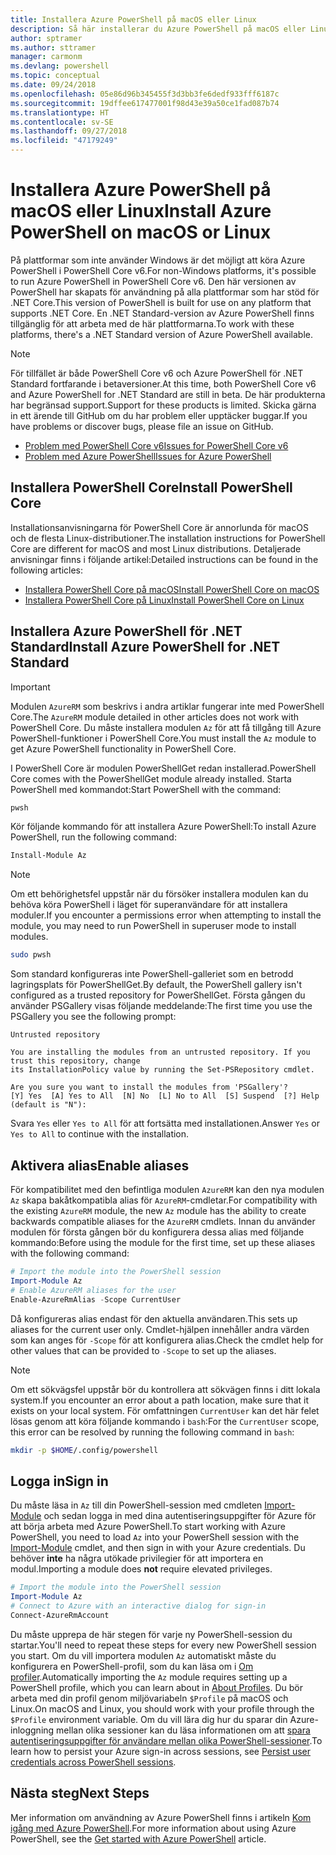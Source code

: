 ```yaml
---
title: Installera Azure PowerShell på macOS eller Linux
description: Så här installerar du Azure PowerShell på macOS eller Linux.
author: sptramer
ms.author: sttramer
manager: carmonm
ms.devlang: powershell
ms.topic: conceptual
ms.date: 09/24/2018
ms.openlocfilehash: 05e86d96b345455f3d3bb3fe6dedf933fff6187c
ms.sourcegitcommit: 19dffee617477001f98d43e39a50ce1fad087b74
ms.translationtype: HT
ms.contentlocale: sv-SE
ms.lasthandoff: 09/27/2018
ms.locfileid: "47179249"
---
```

# <a name="install-azure-powershell-on-macos-or-linux"></a><span data-ttu-id="af440-103">Installera Azure PowerShell på macOS eller Linux</span><span class="sxs-lookup"><span data-stu-id="af440-103">Install Azure PowerShell on macOS or Linux</span></span>

<span data-ttu-id="af440-104">På plattformar som inte använder Windows är det möjligt att köra Azure PowerShell i PowerShell Core v6.</span><span class="sxs-lookup"><span data-stu-id="af440-104">For non-Windows platforms, it's possible to run Azure PowerShell in PowerShell Core v6.</span></span> <span data-ttu-id="af440-105">Den här versionen av PowerShell har skapats för användning på alla plattformar som har stöd för .NET Core.</span><span class="sxs-lookup"><span data-stu-id="af440-105">This version of PowerShell is built for use on any platform that supports .NET Core.</span></span> <span data-ttu-id="af440-106">En .NET Standard-version av Azure PowerShell finns tillgänglig för att arbeta med de här plattformarna.</span><span class="sxs-lookup"><span data-stu-id="af440-106">To work with these platforms, there's a .NET Standard version of Azure PowerShell available.</span></span>

> [!NOTE]
> <span data-ttu-id="af440-107">För tillfället är både PowerShell Core v6 och Azure PowerShell för .NET Standard fortfarande i betaversioner.</span><span class="sxs-lookup"><span data-stu-id="af440-107">At this time, both PowerShell Core v6 and Azure PowerShell for .NET Standard are still in beta.</span></span>
> <span data-ttu-id="af440-108">De här produkterna har begränsad support.</span><span class="sxs-lookup"><span data-stu-id="af440-108">Support for these products is limited.</span></span> <span data-ttu-id="af440-109">Skicka gärna in ett ärende till GitHub om du har problem eller upptäcker buggar.</span><span class="sxs-lookup"><span data-stu-id="af440-109">If you have problems or discover bugs, please file an issue on GitHub.</span></span>
>
> * [<span data-ttu-id="af440-110">Problem med PowerShell Core v6</span><span class="sxs-lookup"><span data-stu-id="af440-110">Issues for PowerShell Core v6</span></span>](https://github.com/PowerShell/PowerShell/issues)
> * [<span data-ttu-id="af440-111">Problem med Azure PowerShell</span><span class="sxs-lookup"><span data-stu-id="af440-111">Issues for Azure PowerShell</span></span>](https://github.com/azure/azure-docs-powershell/issues)

## <a name="install-powershell-core"></a><span data-ttu-id="af440-112">Installera PowerShell Core</span><span class="sxs-lookup"><span data-stu-id="af440-112">Install PowerShell Core</span></span>

<span data-ttu-id="af440-113">Installationsanvisningarna för PowerShell Core är annorlunda för macOS och de flesta Linux-distributioner.</span><span class="sxs-lookup"><span data-stu-id="af440-113">The installation instructions for PowerShell Core are different for macOS and most Linux distributions.</span></span>
<span data-ttu-id="af440-114">Detaljerade anvisningar finns i följande artikel:</span><span class="sxs-lookup"><span data-stu-id="af440-114">Detailed instructions can be found in the following articles:</span></span>

* [<span data-ttu-id="af440-115">Installera PowerShell Core på macOS</span><span class="sxs-lookup"><span data-stu-id="af440-115">Install PowerShell Core on macOS</span></span>](/powershell/scripting/setup/installing-powershell-core-on-macos)
* [<span data-ttu-id="af440-116">Installera PowerShell Core på Linux</span><span class="sxs-lookup"><span data-stu-id="af440-116">Install PowerShell Core on Linux</span></span>](/powershell/scripting/setup/installing-powershell-core-on-linux)

## <a name="install-azure-powershell-for-net-standard"></a><span data-ttu-id="af440-117">Installera Azure PowerShell för .NET Standard</span><span class="sxs-lookup"><span data-stu-id="af440-117">Install Azure PowerShell for .NET Standard</span></span>

> [!IMPORTANT]
> <span data-ttu-id="af440-118">Modulen `AzureRM` som beskrivs i andra artiklar fungerar inte med PowerShell Core.</span><span class="sxs-lookup"><span data-stu-id="af440-118">The `AzureRM` module detailed in other articles does not work with PowerShell Core.</span></span>
> <span data-ttu-id="af440-119">Du måste installera modulen `Az` för att få tillgång till Azure PowerShell-funktioner i PowerShell Core.</span><span class="sxs-lookup"><span data-stu-id="af440-119">You must install the `Az` module to get Azure PowerShell functionality in PowerShell Core.</span></span>

<span data-ttu-id="af440-120">I PowerShell Core är modulen PowerShellGet redan installerad.</span><span class="sxs-lookup"><span data-stu-id="af440-120">PowerShell Core comes with the PowerShellGet module already installed.</span></span> <span data-ttu-id="af440-121">Starta PowerShell med kommandot:</span><span class="sxs-lookup"><span data-stu-id="af440-121">Start PowerShell with the command:</span></span>

```bash
pwsh
```

<span data-ttu-id="af440-122">Kör följande kommando för att installera Azure PowerShell:</span><span class="sxs-lookup"><span data-stu-id="af440-122">To install Azure PowerShell, run the following command:</span></span>

```powershell
Install-Module Az
```

> [!NOTE]
> <span data-ttu-id="af440-123">Om ett behörighetsfel uppstår när du försöker installera modulen kan du behöva köra PowerShell i läget för superanvändare för att installera moduler.</span><span class="sxs-lookup"><span data-stu-id="af440-123">If you encounter a permissions error when attempting to install the module, you may need to run PowerShell in superuser mode to install modules.</span></span>
>
> ```bash
> sudo pwsh
> ```

<span data-ttu-id="af440-124">Som standard konfigureras inte PowerShell-galleriet som en betrodd lagringsplats för PowerShellGet.</span><span class="sxs-lookup"><span data-stu-id="af440-124">By default, the PowerShell gallery isn't configured as a trusted repository for PowerShellGet.</span></span> <span data-ttu-id="af440-125">Första gången du använder PSGallery visas följande meddelande:</span><span class="sxs-lookup"><span data-stu-id="af440-125">The first time you use the PSGallery you see the following prompt:</span></span>

```output
Untrusted repository

You are installing the modules from an untrusted repository. If you trust this repository, change
its InstallationPolicy value by running the Set-PSRepository cmdlet.

Are you sure you want to install the modules from 'PSGallery'?
[Y] Yes  [A] Yes to All  [N] No  [L] No to All  [S] Suspend  [?] Help (default is "N"):
```

<span data-ttu-id="af440-126">Svara `Yes` eller `Yes to All` för att fortsätta med installationen.</span><span class="sxs-lookup"><span data-stu-id="af440-126">Answer `Yes` or `Yes to All` to continue with the installation.</span></span>

## <a name="enable-aliases"></a><span data-ttu-id="af440-127">Aktivera alias</span><span class="sxs-lookup"><span data-stu-id="af440-127">Enable aliases</span></span>

<span data-ttu-id="af440-128">För kompatibilitet med den befintliga modulen `AzureRM` kan den nya modulen `Az` skapa bakåtkompatibla alias för `AzureRM`-cmdletar.</span><span class="sxs-lookup"><span data-stu-id="af440-128">For compatibility with the existing `AzureRM` module, the new `Az` module has the ability to create backwards compatible aliases for the `AzureRM` cmdlets.</span></span> <span data-ttu-id="af440-129">Innan du använder modulen för första gången bör du konfigurera dessa alias med följande kommando:</span><span class="sxs-lookup"><span data-stu-id="af440-129">Before using the module for the first time, set up these aliases with the following command:</span></span>

```powershell
# Import the module into the PowerShell session
Import-Module Az
# Enable AzureRM aliases for the user
Enable-AzureRmAlias -Scope CurrentUser
```

<span data-ttu-id="af440-130">Då konfigureras alias endast för den aktuella användaren.</span><span class="sxs-lookup"><span data-stu-id="af440-130">This sets up aliases for the current user only.</span></span> <span data-ttu-id="af440-131">Cmdlet-hjälpen innehåller andra värden som kan anges för `-Scope` för att konfigurera alias.</span><span class="sxs-lookup"><span data-stu-id="af440-131">Check the cmdlet help for other values that can be provided to `-Scope` to set up the aliases.</span></span>

> [!NOTE]
> <span data-ttu-id="af440-132">Om ett sökvägsfel uppstår bör du kontrollera att sökvägen finns i ditt lokala system.</span><span class="sxs-lookup"><span data-stu-id="af440-132">If you encounter an error about a path location, make sure that it exists on your local system.</span></span> <span data-ttu-id="af440-133">För omfattningen `CurrentUser` kan det här felet lösas genom att köra följande kommando i `bash`:</span><span class="sxs-lookup"><span data-stu-id="af440-133">For the `CurrentUser` scope, this error can be resolved by running the following command in `bash`:</span></span>
>
> ```bash
> mkdir -p $HOME/.config/powershell
> ```

## <a name="sign-in"></a><span data-ttu-id="af440-134">Logga in</span><span class="sxs-lookup"><span data-stu-id="af440-134">Sign in</span></span>

<span data-ttu-id="af440-135">Du måste läsa in `Az` till din PowerShell-session med cmdleten [Import-Module](/powershell/module/Microsoft.PowerShell.Core/Import-Module) och sedan logga in med dina autentiseringsuppgifter för Azure för att börja arbeta med Azure PowerShell.</span><span class="sxs-lookup"><span data-stu-id="af440-135">To start working with Azure PowerShell, you need to load `Az` into your PowerShell session with the [Import-Module](/powershell/module/Microsoft.PowerShell.Core/Import-Module) cmdlet, and then sign in with your Azure credentials.</span></span> <span data-ttu-id="af440-136">Du behöver __inte__ ha några utökade privilegier för att importera en modul.</span><span class="sxs-lookup"><span data-stu-id="af440-136">Importing a module does __not__ require elevated privileges.</span></span>

```powershell
# Import the module into the PowerShell session
Import-Module Az
# Connect to Azure with an interactive dialog for sign-in
Connect-AzureRmAccount
```

<span data-ttu-id="af440-137">Du måste upprepa de här stegen för varje ny PowerShell-session du startar.</span><span class="sxs-lookup"><span data-stu-id="af440-137">You'll need to repeat these steps for every new PowerShell session you start.</span></span> <span data-ttu-id="af440-138">Om du vill importera modulen `Az` automatiskt måste du konfigurera en PowerShell-profil, som du kan läsa om i [Om profiler](/powershell/module/microsoft.powershell.core/about/about_profiles).</span><span class="sxs-lookup"><span data-stu-id="af440-138">Automatically importing the `Az` module requires setting up a PowerShell profile, which you can learn about in [About Profiles](/powershell/module/microsoft.powershell.core/about/about_profiles).</span></span>
<span data-ttu-id="af440-139">Du bör arbeta med din profil genom miljövariabeln `$Profile` på macOS och Linux.</span><span class="sxs-lookup"><span data-stu-id="af440-139">On macOS and Linux, you should work with your profile through the `$Profile` environment variable.</span></span> <span data-ttu-id="af440-140">Om du vill lära dig hur du sparar din Azure-inloggning mellan olika sessioner kan du läsa informationen om att [spara autentiseringsuppgifter för användare mellan olika PowerShell-sessioner](context-persistence.md).</span><span class="sxs-lookup"><span data-stu-id="af440-140">To learn how to persist your Azure sign-in across sessions, see [Persist user credentials across PowerShell sessions](context-persistence.md).</span></span>

## <a name="next-steps"></a><span data-ttu-id="af440-141">Nästa steg</span><span class="sxs-lookup"><span data-stu-id="af440-141">Next Steps</span></span>

<span data-ttu-id="af440-142">Mer information om användning av Azure PowerShell finns i artikeln [Kom igång med Azure PowerShell](get-started-azureps.md).</span><span class="sxs-lookup"><span data-stu-id="af440-142">For more information about using Azure PowerShell, see the [Get started with Azure PowerShell](get-started-azureps.md) article.</span></span>
